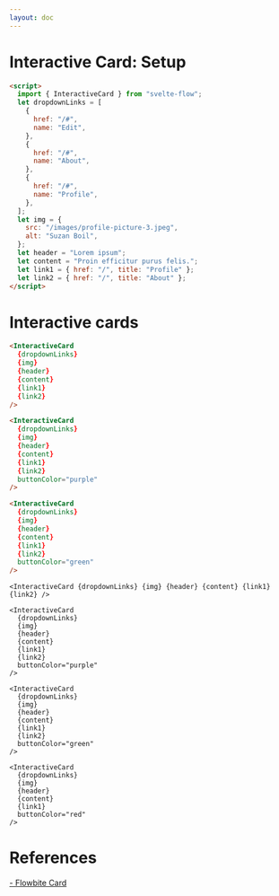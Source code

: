 ```yaml
---
layout: doc
---
```


<script>
  import { InteractiveCard } from "svelte-flow";
  let dropdownLinks = [
    {
      href: "/#",
      name: "Edit",
    },
    {
      href: "/#",
      name: "About",
    },
    {
      href: "/#",
      name: "Profile",
    },
  ];
  let img = {
    src: "/images/profile-picture-3.jpeg",
    alt: "Suzan Boil",
  };
  let header = "Lorem ipsum";
  let content = "Proin efficitur purus felis.";
  let link1 = { href: "/", title: "Profile" };
  let link2 = { href: "/", title: "About" };
</script>

<h1 class="text-3xl w-full dark:text-white">Interactive Card: Setup</h1>

```html
<script>
  import { InteractiveCard } from "svelte-flow";
  let dropdownLinks = [
    {
      href: "/#",
      name: "Edit",
    },
    {
      href: "/#",
      name: "About",
    },
    {
      href: "/#",
      name: "Profile",
    },
  ];
  let img = {
    src: "/images/profile-picture-3.jpeg",
    alt: "Suzan Boil",
  };
  let header = "Lorem ipsum";
  let content = "Proin efficitur purus felis.";
  let link1 = { href: "/", title: "Profile" };
  let link2 = { href: "/", title: "About" };
</script>
```

<h1 class="text-3xl w-full dark:text-white">Interactive cards</h1>

```html
<InteractiveCard 
  {dropdownLinks} 
  {img} 
  {header} 
  {content} 
  {link1} 
  {link2} 
/>

<InteractiveCard
  {dropdownLinks}
  {img}
  {header}
  {content}
  {link1}
  {link2}
  buttonColor="purple"
/>

<InteractiveCard
  {dropdownLinks}
  {img}
  {header}
  {content}
  {link1}
  {link2}
  buttonColor="green"
/>
```

<div class="container flex flex-col space-y-4 justify-center rounded-xl my-4 mx-auto bg-gradient-to-r bg-white dark:bg-gray-900 border border-gray-200 dark:border-gray-700 p-2 sm:p-6">
  
    <InteractiveCard {dropdownLinks} {img} {header} {content} {link1} {link2} />

    <InteractiveCard
      {dropdownLinks}
      {img}
      {header}
      {content}
      {link1}
      {link2}
      buttonColor="purple"
    />
 
    <InteractiveCard
      {dropdownLinks}
      {img}
      {header}
      {content}
      {link1}
      {link2}
      buttonColor="green"
    />

    <InteractiveCard
      {dropdownLinks}
      {img}
      {header}
      {content}
      {link1}
      buttonColor="red"
    />
  
</div>

<div class="container flex flex-wrap justify-center rounded-xl my-4 mx-auto bg-gradient-to-r bg-white dark:bg-gray-900 border border-gray-200 dark:border-gray-700 p-2 sm:p-6">
  <div class="flex-auto p-4">
    <InteractiveCard {dropdownLinks} {img} {header} {content} {link2} />
  </div>
  <div class="flex-auto p-4">
    <InteractiveCard {dropdownLinks} {img} {header} {content} />
  </div>
</div>

<h1 class="text-3xl w-full dark:text-white pb-8">References</h1>

<p class="dark:text-white text-base"><a href="https://flowbite.com/docs/components/card/" target="_blank" class="text-blue-600 hover:underline dark:text-blue-500">- Flowbite Card</a></p>
